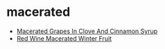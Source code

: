 # macerated

 * [Macerated Grapes In Clove And Cinnamon Syrup](../../index/m/macerated-grapes-in-clove-and-cinnamon-syrup-12408.json)
 * [Red Wine Macerated Winter Fruit](../../index/r/red-wine-macerated-winter-fruit-101267.json)
